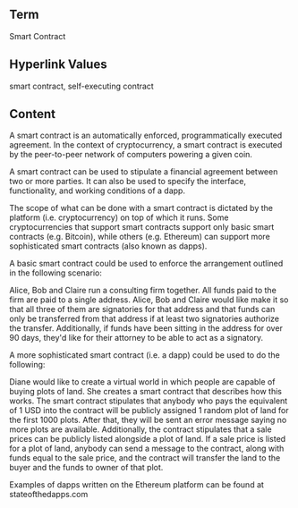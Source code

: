 ## Term

Smart Contract

## Hyperlink Values

smart contract, self-executing contract

## Content

A smart contract is an automatically enforced, programmatically executed agreement. In the context of cryptocurrency, a smart contract is executed by the peer-to-peer network of computers powering a given coin.

A smart contract can be used to stipulate a financial agreement between two or more parties. It can also be used to specify the interface, functionality, and working conditions of a dapp. 

The scope of what can be done with a smart contract is dictated by the platform (i.e. cryptocurrency) on top of which it runs. Some cryptocurrencies that support smart contracts support only basic smart contracts (e.g. Bitcoin), while others (e.g. Ethereum) can support more sophisticated smart contracts (also known as dapps).

A basic smart contract could be used to enforce the arrangement outlined in the following scenario:

Alice, Bob and Claire run a consulting firm together. All funds paid to the firm are paid to a single address. Alice, Bob and Claire would like make it so that all three of them are signatories for that address and that funds can only be transferred from that address if at least two signatories authorize the transfer. Additionally, if funds have been sitting in the address for over 90 days, they'd like for their attorney to be able to act as a signatory.

A more sophisticated smart contract (i.e. a dapp) could be used to do the following:

Diane would like to create a virtual world in which people are capable of buying plots of land. She creates a smart contract that describes how this works. The smart contract stipulates that anybody who pays the equivalent of 1 USD into the contract will be publicly assigned 1 random plot of land for the first 1000 plots. After that, they will be sent an error message saying no more plots are available. Additionally, the contract stipulates that a sale prices can be publicly listed alongside a plot of land. If a sale price is listed for a plot of land, anybody can send a message to the contract, along with funds equal to the sale price, and the contract will transfer the land to the buyer and the funds to owner of that plot.

Examples of dapps written on the Ethereum platform can be found at stateofthedapps.com
